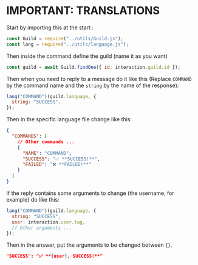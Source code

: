 # IMPORTANT: TRANSLATIONS

Start by importing this at the start :

```js
const Guild = require("../utils/Guild.js");
const lang = require("../utils/language.js");
```

Then inside the command define the guild (name it as you want)

```js
const guild = await Guild.findOne({ id: interaction.guild.id });
```

Then when you need to reply to a message do it like this (Replace `COMMAND` by the command name and the `string` by the name of the response):

```js
lang("COMMAND")(guild.language, {
  string: "SUCCESS",
});
```

Then in the specific language file change like this:

```json
{
  "COMMANDS": [
    // Other commands ...
    {
      "NAME": "COMMAND",
      "SUCCESS": "✅ **SUCCESS!**",
      "FAILED": "❌ **FAILED!**"
    }
  ]
}
```

If the reply contains some arguments to change (the username, for example) do like this:

```js
lang("COMMAND")(guild.language, {
  string: "SUCCESS",
  user: interaction.user.tag,
  // Other arguments ...
});
```

Then in the answer, put the arguments to be changed between `{}`.

```json
"SUCCESS": "✅ **{user}, SUCCESS!**"
```